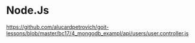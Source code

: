 # Node.Js
https://github.com/alucardpetrovich/goit-lessons/blob/master/bc17/4_mongodb_exampl/api/users/user.controller.js
